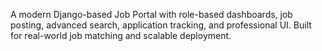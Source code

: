 A modern Django-based Job Portal with role-based dashboards, job posting, advanced search, application tracking, and professional UI. Built for real-world job matching and scalable deployment.

